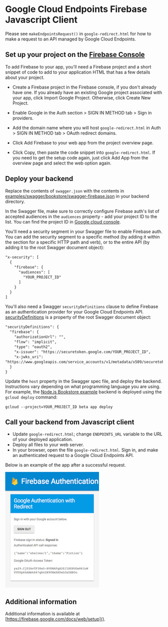 # Google Cloud Endpoints Firebase Javascript Client

Please see `makeEndpointsRequest()` in `google-redirect.html` for how to make a
request to an API managed by Google Cloud Endpoints.

## Set up your project on the [Firebase Console](https://console.firebase.google.com)

To add Firebase to your app, you'll need a Firebase project and a short snippet of code to add to your application HTML that has a few details about your project.

- Create a Firebase project in the Firebase console, if you don't
  already have one.  If you already have an existing Google project
  associated with your app, click Import Google Project. Otherwise,
  click Create New Project.

- Enable Google in the Auth section  > SIGN IN METHOD tab > Sign in providers.

- Add the domain name where you will host `google-redirect.html`
  in Auth > SIGN IN METHOD tab > OAuth redirect domains.

- Click Add Firebase to your web app from the project overview page.

- Click Copy, then paste the code snippet into `google-redirect.html`.
  If you need to get the setup code again, just click Add App from the
  overview page and select the web option again.

## Deploy your backend

Replace the contents of `swagger.json` with the contents in
[examples/swagger/bookstore/swagger-firebase.json](/examples/swagger/bookstore/swagger-firebase.json)
in your backend directory.

In the Swagger file, make sure to correctly configure Firebase auth's
list of accepted audiences in the `audiences` property - add your
project ID to the list. You can find the project ID in
[Google cloud console](https://console.cloud.google.com).

You'll need a security segment in your Swagger file to enable Firebase
auth.  You can add the security segment to a specific method (by
adding it within the section for a specific HTTP path and verb), or to
the entire API (by adding it to the root Swagger document object):

    "x-security": [
      {
        "firebase": {
          "audiences": [
            "YOUR_PROJECT_ID"
          ]
        }
      }
    ]

You'll also need a Swagger `securityDefinitions` clause to define
Firebase as an authentication provider for your Google Cloud Endpoints
API.
[securityDefinitions](http://swagger.io/specification/#securityDefinitionsObject)
is a property of the root Swagger document object:

    "securityDefinitions": {
      "firebase": {
        "authorizationUrl": "",
        "flow": "implicit",
        "type": "oauth2",
        "x-issuer": "https://securetoken.google.com/YOUR_PROJECT_ID",
        "x-jwks_uri": "https://www.googleapis.com/service_accounts/v1/metadata/x509/securetoken@system.gserviceaccount.com"
      }
    }

Update the `host` property in the Swagger spec file, and deploy the backend.
Instructions vary depending on what programming language you are using.  For
example, the [Node.js Bookstore example](/examples/nodejs/bookstore) backend is
deployed using the `gcloud deploy` command:

    gcloud --project=YOUR_PROJECT_ID beta app deploy

## Call your backend from Javascript client

* Update `google-redirect.html`; change `ENDPOINTS_URL` variable to the URL of your
  deployed application.
* Deploy all files to your web server.
* In your browser, open the file `google-redirect.html`. Sign in,
  and make an authenticated request to a Google Cloud Endpoints API.

Below is an example of the app after a successful request.

![an example of the app after a successful request](screenshot.png)

## Additional information

Additional information is available at
[https://firebase.google.com/docs/web/setup]().
